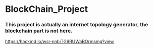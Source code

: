 # BlockChain_Project
### This project is actually an internet topology generator, the blockchain part is not here.
https://hackmd.io/wsr-nnbiTG6RUWaBOrmsmg?view
